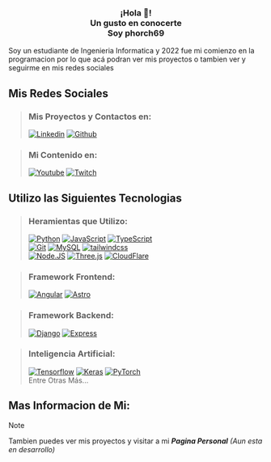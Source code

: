 <p align="center" width="300">
   <!--<img align="center" width="200" src="" /> -->
   <h3 align="center">
      ¡Hola 👋!<br>Un gusto en conocerte<br>Soy phorch69
   </h3>
</p>
Soy un estudiante de Ingenieria Informatica y 2022 fue mi comienzo en la programacion por lo que acá podran ver mis proyectos o tambien ver y seguirme en mis redes sociales

## Mis Redes Sociales
> ### Mis Proyectos y Contactos en:
> [![Linkedin](https://img.shields.io/badge/Linkedin-blue?style=for-the-badge&logo=linkedin&logoColor=blue&labelColor=101010)](https://www.linkedin.com/in/phorch69)
> [![Github](https://img.shields.io/badge/Github-grey?style=for-the-badge&logo=github&logoColor=grey&labelColor=101010)](https://github.com/phorch69)

> ### Mi Contenido en:
> [![Youtube](https://img.shields.io/badge/Youtube-red?style=for-the-badge&logo=youtube&logoColor=red&labelColor=101010)](https://www.youtube.com/@phorch69)
> [![Twitch](https://img.shields.io/badge/Twitch-violet?style=for-the-badge&logo=twitch&logoColor=violet&labelColor=101010)](https://www.twitch.tv/phorch69)

## Utilizo las Siguientes Tecnologias
> ### Heramientas que Utilizo:
> [![Python](https://img.shields.io/badge/Python-yellow?style=for-the-badge&logo=python&logoColor=yellow&labelColor=101010)]()
> [![JavaScript](https://img.shields.io/badge/JavaScript-yellow?style=for-the-badge&logo=javascript&logoColor=yellow&labelColor=101010)]()
> [![TypeScript](https://img.shields.io/badge/TypeScript-blue?style=for-the-badge&logo=typescript&logoColor=blue&labelColor=101010)]()
> <br />
> [![Git](https://img.shields.io/badge/Git-red?style=for-the-badge&logo=git&logoColor=red&labelColor=101010)]()
> [![MySQL](https://img.shields.io/badge/MySQL-4479A1?style=for-the-badge&logo=mysql&logoColor=4479A1&labelColor=101010)]()
> [![tailwindcss](https://img.shields.io/badge/tailwindcss-blue?style=for-the-badge&logo=tailwindcss&logoColor=blue&labelColor=101010)]()
> <br />
> [![Node.JS](https://img.shields.io/badge/Node.JS-339933?style=for-the-badge&logo=node.js&logoColor=339933&labelColor=101010)]()
> [![Three.js](https://img.shields.io/badge/Three.js-grey?style=for-the-badge&logo=three.js&logoColor=grey&labelColor=101010)]()
> [![CloudFlare](https://img.shields.io/badge/CloudFlare-orange?style=for-the-badge&logo=CloudFlare&logoColor=orange&labelColor=101010)]()

> ### Framework Frontend:
> [![Angular](https://img.shields.io/badge/Angular-red?style=for-the-badge&logo=angular&logoColor=red&labelColor=101010)]()
> [![Astro](https://img.shields.io/badge/Astro-white?style=for-the-badge&logo=astro&logoColor=white&labelColor=101010)]()

> ### Framework Backend:
> [![Django](https://img.shields.io/badge/Django-green?style=for-the-badge&logo=django&logoColor=green&labelColor=101010)]()
> [![Express](https://img.shields.io/badge/Express-white?style=for-the-badge&logo=express&logoColor=white&labelColor=101010)]()

> ### Inteligencia Artificial:
> [![Tensorflow](https://img.shields.io/badge/Tensorflow-orange?style=for-the-badge&logo=Tensorflow&logoColor=orange&labelColor=101010)]()
> [![Keras](https://img.shields.io/badge/Keras-red?style=for-the-badge&logo=Keras&logoColor=red&labelColor=101010)]()
> [![PyTorch](https://img.shields.io/badge/PyTorch-orange?style=for-the-badge&logo=PyTorch&logoColor=orange&labelColor=101010)]()
> <br />
> Entre Otras Más...

## Mas Informacion de Mi:
> [!NOTE]
> Tambien puedes ver mis proyectos y visitar a mi **_Pagina Personal_** _(Aun esta en desarrollo)_
